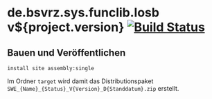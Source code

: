 de.bsvrz.sys.funclib.losb v${project.version} [![Build Status](https://travis-ci.org/datenverteiler/de.bsvrz.sys.funclib.losb.svg?branch=master)](https://travis-ci.org/datenverteiler/de.bsvrz.sys.funclib.losb)
================================


Bauen und Veröffentlichen
-------------------------

    install site assembly:single

Im Ordner `target` wird damit das Distributionspaket
`SWE_{Name}_{Status}_V{Version}_D{Standdatum}.zip` erstellt.
